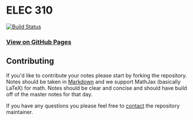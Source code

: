 # ELEC 310

[![Build Status](https://travis-ci.org/UVicNotes/ELEC-310.svg?branch=master)](https://travis-ci.org/UVicNotes/ELEC-310)

### [View on GitHub Pages](http://uvicnotes.github.io/ELEC-310/)

## Contributing

If you'd like to contribute your notes please start by forking the repository. Notes should be taken in [Markdown](https://daringfireball.net/projects/markdown/) and we support MathJax (basically LaTeX) for math. Notes should be clear and concise and should have build off of the master notes for that day.

If you have any questions you please feel free to [contact](mailto:ben@hawker.me) the repository maintainer.
